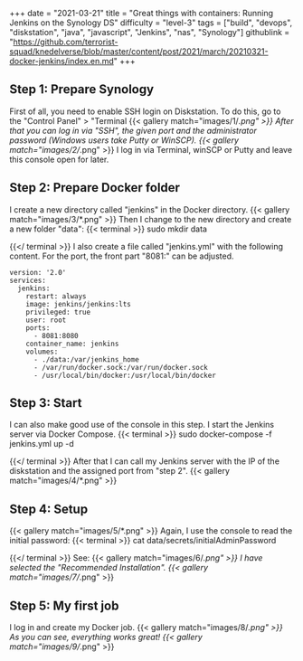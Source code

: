 +++
date = "2021-03-21"
title = "Great things with containers: Running Jenkins on the Synology DS"
difficulty = "level-3"
tags = ["build", "devops", "diskstation", "java", "javascript", "Jenkins", "nas", "Synology"]
githublink = "https://github.com/terrorist-squad/knedelverse/blob/master/content/post/2021/march/20210321-docker-jenkins/index.en.md"
+++

## Step 1: Prepare Synology
First of all, you need to enable SSH login on Diskstation. To do this, go to the "Control Panel" > "Terminal
{{< gallery match="images/1/*.png" >}}
After that you can log in via "SSH", the given port and the administrator password (Windows users take Putty or WinSCP).
{{< gallery match="images/2/*.png" >}}
I log in via Terminal, winSCP or Putty and leave this console open for later.
## Step 2: Prepare Docker folder
I create a new directory called "jenkins" in the Docker directory.
{{< gallery match="images/3/*.png" >}}
Then I change to the new directory and create a new folder "data":
{{< terminal >}}
sudo mkdir data

{{</ terminal >}}
I also create a file called "jenkins.yml" with the following content. For the port, the front part "8081:" can be adjusted.
```
version: '2.0'
services:
  jenkins:
    restart: always
    image: jenkins/jenkins:lts
    privileged: true
    user: root
    ports:
      - 8081:8080
    container_name: jenkins
    volumes:
      - ./data:/var/jenkins_home
      - /var/run/docker.sock:/var/run/docker.sock
      - /usr/local/bin/docker:/usr/local/bin/docker

```

## Step 3: Start
I can also make good use of the console in this step. I start the Jenkins server via Docker Compose.
{{< terminal >}}
sudo docker-compose -f jenkins.yml up -d

{{</ terminal >}}
After that I can call my Jenkins server with the IP of the diskstation and the assigned port from "step 2".
{{< gallery match="images/4/*.png" >}}

## Step 4: Setup

{{< gallery match="images/5/*.png" >}}
Again, I use the console to read the initial password:
{{< terminal >}}
cat data/secrets/initialAdminPassword

{{</ terminal >}}
See:
{{< gallery match="images/6/*.png" >}}
I have selected the "Recommended Installation".
{{< gallery match="images/7/*.png" >}}

## Step 5: My first job
I log in and create my Docker job.
{{< gallery match="images/8/*.png" >}}
As you can see, everything works great!
{{< gallery match="images/9/*.png" >}}